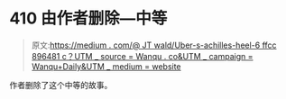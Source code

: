# 410 由作者删除—中等

> 原文:[https://medium . com/@ JT wald/Uber-s-achilles-heel-6 ffcc 896481 c？UTM _ source = Wanqu . co&UTM _ campaign = Wanqu+Daily&UTM _ medium = website](https://medium.com/@jtwald/uber-s-achilles-heel-6ffcc896481c?utm_source=wanqu.co&utm_campaign=Wanqu+Daily&utm_medium=website)

作者删除了这个中等的故事。